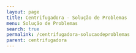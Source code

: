```yaml
---
layout: page
title: Centrifugadora - Solução de Problemas
menu: Solução de Problemas
search: true
permalink: /centrifugadora-solucaodeproblemas
parent: centrifugadora
---
```

